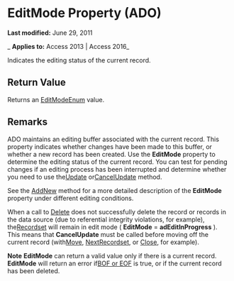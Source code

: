 
# EditMode Property (ADO)

 **Last modified:** June 29, 2011

 _ **Applies to:** Access 2013 | Access 2016_



Indicates the editing status of the current record.

## Return Value

Returns an [EditModeEnum](4da0e504-aca2-b769-04a2-0df687fa4422.md) value.


## Remarks

ADO maintains an editing buffer associated with the current record. This property indicates whether changes have been made to this buffer, or whether a new record has been created. Use the  **EditMode** property to determine the editing status of the current record. You can test for pending changes if an editing process has been interrupted and determine whether you need to use the[Update](fc88cab6-c379-bb4f-530c-da08107924e0.md) or[CancelUpdate](2bd4d168-ba52-7786-5046-44febeda88e1.md) method.

See the [AddNew](bae09be0-5707-4f38-9c74-0acd0f29dbac.md) method for a more detailed description of the **EditMode** property under different editing conditions.

When a call to [Delete](62c39b4d-223e-7b48-6780-6cd272e3114e.md) does not successfully delete the record or records in the data source (due to referential integrity violations, for example), the[Recordset](0f963bf8-f066-dc8a-b754-f427de712df1.md) will remain in edit mode ( **EditMode** = **adEditInProgress** ). This means that **CancelUpdate** must be called before moving off the current record (with[Move](1f858654-5fa3-273d-7cdc-574c5f09a420.md), [NextRecordset](d2776dd5-d521-c57f-dbe5-e02ee238104d.md), or [Close](26a7cced-ebeb-70be-f5de-96a35711bc37.md), for example).


 **Note**   **EditMode** can return a valid value only if there is a current record. **EditMode** will return an error if[BOF or EOF](f797e140-5572-1a4d-9afc-285f6a3868a8.md) is true, or if the current record has been deleted.

